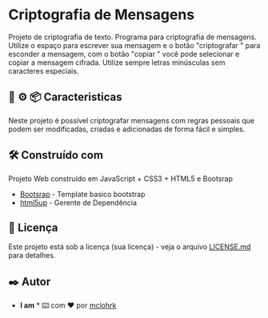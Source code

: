 # Criptografia de Mensagens

Projeto de criptografia de texto. Programa para criptografia de mensagens. Utilize o espaço para escrever sua mensagem e o botão "criptografar " para esconder a mensagem, com o botão "copiar " você pode selecionar e copiar a mensagem cifrada. Utilize sempre letras minúsculas sem caracteres
                    especiais.

## 🚀 ⚙️ 📦 Caracteristicas

Neste projeto é possível criptografar mensagens com regras pessoais que podem ser modificadas, criadas e adicionadas de forma fácil e simples.

## 🛠️ Construído com

Projeto Web construido em JavaScript + CSS3 + HTML5 e Bootsrap


* [Bootsrap](https://getbootstrap.com/) - Template basico bootstrap
* [html5up](https://html5up.net/) - Gerente de Dependência



## 📄 Licença

Este projeto está sob a licença (sua licença) - veja o arquivo [LICENSE.md](https://github.com/usuario/projeto/licenca) para detalhes.


## ✒️ Autor

* **I am** *
⌨️ com ❤️ por [mclohrk](https://github.com/mclohrk)